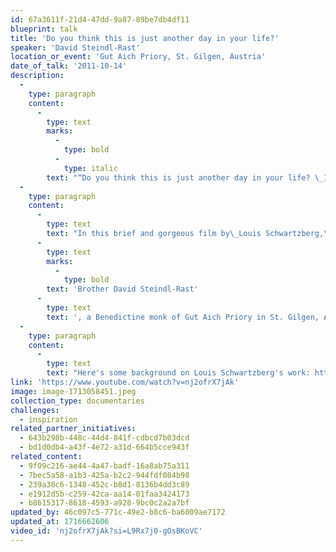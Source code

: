 ```yaml
---
id: 67a3611f-21d4-47dd-9a87-89be7db4df11
blueprint: talk
title: 'Do you think this is just another day in your life?'
speaker: 'David Steindl-Rast'
location_or_event: 'Gut Aich Priory, St. Gilgen, Austria'
date_of_talk: '2011-10-14'
description:
  -
    type: paragraph
    content:
      -
        type: text
        marks:
          -
            type: bold
          -
            type: italic
        text: "“Do you think this is just another day in your life? \_It’s the one day that is given to you…”"
  -
    type: paragraph
    content:
      -
        type: text
        text: "In this brief and gorgeous film by\_Louis Schwartzberg,\_"
      -
        type: text
        marks:
          -
            type: bold
        text: 'Brother David Steindl-Rast'
      -
        type: text
        text: ', a Benedictine monk of Gut Aich Priory in St. Gilgen, Austria, shares a mindful invocation of gratitude for life.'
  -
    type: paragraph
    content:
      -
        type: text
        text: "Here's some background on Louis Schwartzberg's work: https://www.earthday.org/board-members/."
link: 'https://www.youtube.com/watch?v=nj2ofrX7jAk'
image: image-1713058451.jpeg
collection_type: documentaries
challenges:
  - inspiration
related_partner_initiatives:
  - 643b298b-448c-44d4-841f-cdbcd7b03dcd
  - bd1d0db4-a43f-4e72-a31d-664b5cce943f
related_content:
  - 9f09c216-ae44-4a47-badf-16a8ab75a311
  - 7bec5a58-a1b3-425a-b2c2-944fdf084b98
  - 239a38c6-1348-452c-b8d1-8136b4dd3c89
  - e1912d5b-c259-42ca-aa14-01faa3424173
  - b8615317-8618-4593-a928-9bc0c2a2a7bf
updated_by: 46c097c5-771c-49e2-b8c6-ba6009ae7172
updated_at: 1716662606
video_id: 'nj2ofrX7jAk?si=L9Rx7j0-gOsBKoVC'
---
```

